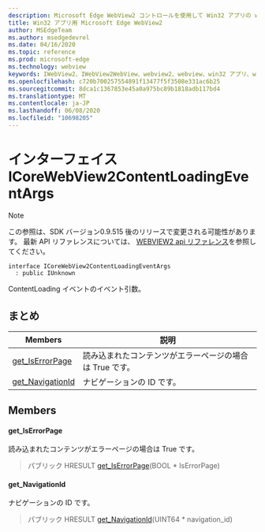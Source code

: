 ```yaml
---
description: Microsoft Edge WebView2 コントロールを使用して Win32 アプリの web コンテンツをホストする
title: Win32 アプリ用 Microsoft Edge WebView2
author: MSEdgeTeam
ms.author: msedgedevrel
ms.date: 04/16/2020
ms.topic: reference
ms.prod: microsoft-edge
ms.technology: webview
keywords: IWebView2、IWebView2WebView、webview2、webview、win32 アプリ、win32、edge、ICoreWebView2、ICoreWebView2Controller、browser control、edge html
ms.openlocfilehash: c720b700257554891f13477f5f3508e331ac6b25
ms.sourcegitcommit: 8dca1c1367853e45a0a975bc89b1818adb117bd4
ms.translationtype: MT
ms.contentlocale: ja-JP
ms.lasthandoff: 06/08/2020
ms.locfileid: "10698205"
---
```

# インターフェイス ICoreWebView2ContentLoadingEventArgs 

> [!NOTE]
> この参照は、SDK バージョン0.9.515 後のリリースで変更される可能性があります。 最新 API リファレンスについては、 [WEBVIEW2 api リファレンス](../../../webview2-api-reference.md)を参照してください。

```
interface ICoreWebView2ContentLoadingEventArgs
  : public IUnknown
```

ContentLoading イベントのイベント引数。

## まとめ

 Members                        | 説明
--------------------------------|---------------------------------------------
[get_IsErrorPage](#get_iserrorpage) | 読み込まれたコンテンツがエラーページの場合は True です。
[get_NavigationId](#get_navigationid) | ナビゲーションの ID です。

## Members

#### get_IsErrorPage 

読み込まれたコンテンツがエラーページの場合は True です。

> パブリック HRESULT [get_IsErrorPage](#get_iserrorpage)(BOOL * IsErrorPage)

#### get_NavigationId 

ナビゲーションの ID です。

> パブリック HRESULT [get_NavigationId](#get_navigationid)(UINT64 * navigation_id)

